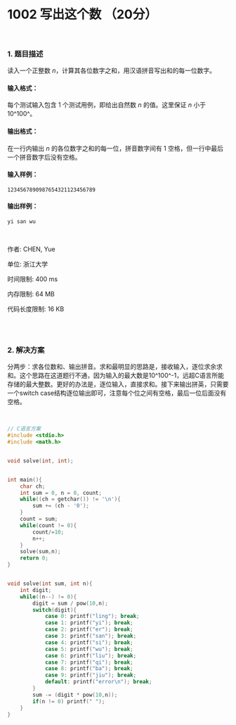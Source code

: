 # 1002 写出这个数 （20分）

<br>

### 1. 题目描述

读入一个正整数 *n*，计算其各位数字之和，用汉语拼音写出和的每一位数字。

#### 输入格式：

每个测试输入包含 1 个测试用例，即给出自然数 *n* 的值。这里保证 *n* 小于 10^100^。

#### 输出格式：

在一行内输出 *n* 的各位数字之和的每一位，拼音数字间有 1 空格，但一行中最后一个拼音数字后没有空格。

#### 输入样例：

```in
1234567890987654321123456789
```

#### 输出样例：

```out
yi san wu
```

<br>

作者: CHEN, Yue

单位: 浙江大学

时间限制: 400 ms

内存限制: 64 MB

代码长度限制: 16 KB

<br>

<br>

### 2. 解决方案

分两步：求各位数和、输出拼音。求和最明显的思路是，接收输入，逐位求余求和。这个思路在这道题行不通，因为输入的最大数是10^100^-1，远超C语言所能存储的最大整数。更好的办法是，逐位输入，直接求和。接下来输出拼英，只需要一个switch case结构逐位输出即可，注意每个位之间有空格，最后一位后面没有空格。

<br>

```c
// C语言方案
#include <stdio.h>
#include <math.h>


void solve(int, int);


int main(){
    char ch;
    int sum = 0, n = 0, count;
    while((ch = getchar()) != '\n'){
        sum += (ch - '0');
    }
    count = sum;
    while(count != 0){
        count/=10;
        n++;
    }
    solve(sum,n);
    return 0;
}


void solve(int sum, int n){
    int digit;
    while((n--) != 0){
        digit = sum / pow(10,n);
        switch(digit){
            case 0: printf("ling"); break;
            case 1: printf("yi"); break;
            case 2: printf("er"); break;
            case 3: printf("san"); break;
            case 4: printf("si"); break;
            case 5: printf("wu"); break;
            case 6: printf("liu"); break;
            case 7: printf("qi"); break;
            case 8: printf("ba"); break;
            case 9: printf("jiu"); break;
            default: printf("error\n"); break;
        }
        sum -= (digit * pow(10,n));
        if(n != 0) printf(" ");
    }
}

```

